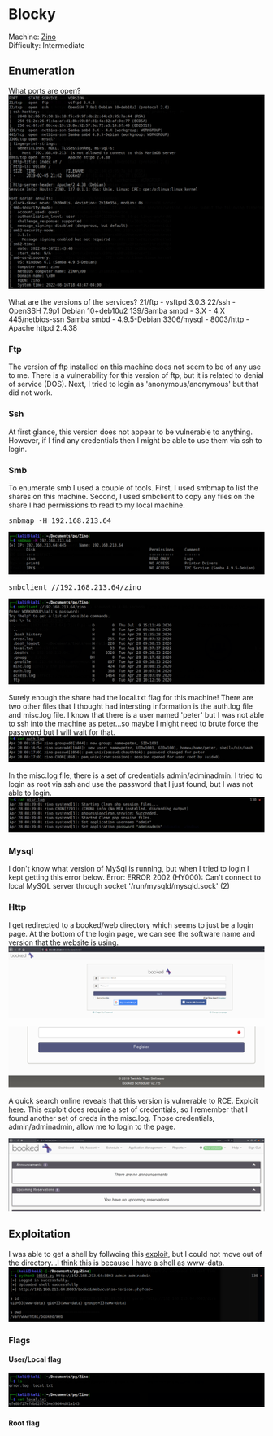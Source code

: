 # Blocky

Machine: [Zino](https://portal.offensive-security.com/labs/practice)\
Difficulty: Intermediate


## Enumeration
What ports are open?
![Results!](screenshots/1.png)

What are the versions of the services?
21/ftp - vsftpd 3.0.3
22/ssh - OpenSSH 7.9p1 Debian 10+deb10u2 
139/Samba smbd - 3.X - 4.X
445/netbios-ssn Samba smbd - 4.9.5-Debian 
3306/mysql - 
8003/http - Apache httpd 2.4.38




### Ftp
The version of ftp installed on this machine does not seem to be of any use to me. There is a vulnerability for this version of ftp, but it is related to denial of service (DOS). Next, I tried to login as 'anonymous/anonymous' but that did not work.

### Ssh
At first glance, this version does not appear to be vulnerable to anything. However, if I find any credentials then I might be able to use them via ssh to login.

### Smb
To enumerate smb I used a couple of tools. First, I used smbmap to list the shares on this machine. Second, I used smbclient to copy any files on the share I had permissions to read to my local machine.
<pre>smbmap -H 192.168.213.64</pre>

![Results!](screenshots/2.png)

<pre>smbclient //192.168.213.64/zino</pre>
![Results!](screenshots/3.png)

Surely enough the share had the local.txt flag for this machine! There are two other files that I thought had intersting information is the auth.log file and misc.log file. I know that there is a user named 'peter' but I was not able to ssh into the machine as peter...so maybe I might need to brute force the password but I will wait for that.
![Results!](screenshots/5.png)

In the misc.log file, there is a set of credentials admin/adminadmin. I tried to login as root via ssh and use the password that I just found, but I was not able to login.
![Results!](screenshots/6.png)

### Mysql
I don't know what version of MySql is running, but when I tried to login I kept getting this error below.
Error: ERROR 2002 (HY000): Can't connect to local MySQL server through socket '/run/mysqld/mysqld.sock' (2)

### Http
I get redirected to a booked/web directory which seems to just be a login page. At the bottom of the login page, we can see the software name and version that the website is using.
![Results!](screenshots/7.png)

![Results!](screenshots/8.png)

A quick search online reveals that this version is vulnerable to RCE. Exploit [here](https://www.exploit-db.com/exploits/50594). This exploit does require a set of credentials, so I remember that I found another set of creds in the misc.log. Those credentials, admin/adminadmin, allow me to login to the page.

![Results!](screenshots/9.png)

## Exploitation
I was able to get a shell by follwoing this [exploit](https://www.exploit-db.com/exploits/50594), but I could not move out of the directory...I think this is because I have a shell as www-data. 
![Results!](screenshots/10.png)

### Flags


#### User/Local flag
![Results!](screenshots/4.png)

#### Root flag












